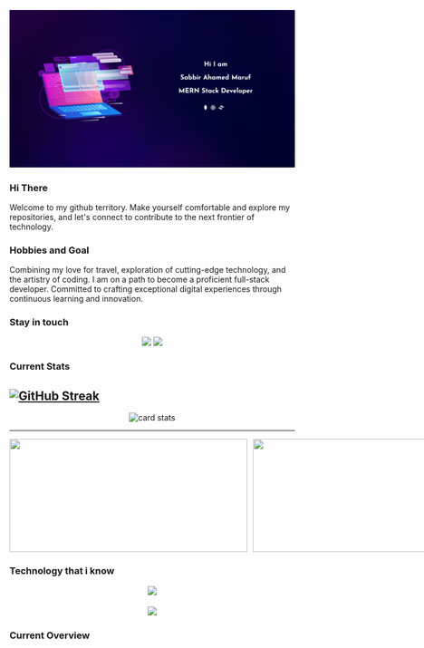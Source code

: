 <!-- banner -->

![Banner](/Assets/banner.jpg "banner")

<!-- Greetings -->

### Hi There

Welcome to my github territory. Make yourself comfortable and explore my repositories, and let's connect to contribute to the next frontier of technology.

<!-- Hobbies -->

### Hobbies and Goal

Combining my love for travel, exploration of cutting-edge technology, and the artistry of coding. I am on a path to become a proficient full-stack developer. Committed to crafting exceptional digital experiences through continuous learning and innovation.

<!-- Stay in touch -->

### Stay in touch

<div align="center">
<a href="mailto:sabbirahamedmaruf02@gmail.com"><img src="https://img.shields.io/badge/Gmail-D14836?style=for-the-badge&logo=gmail&logoColor=white"/></a>
<a href="https://www.linkedin.com/in/sabbir-ahamed-maruf"><img src="https://img.shields.io/badge/LinkedIn-0077B5?style=for-the-badge&logo=linkedin&logoColor=white"/></a>
</div>

<!-- Stats -->

### Current Stats

## [![GitHub Streak](https://github-readme-streak-stats.herokuapp.com?user=SabbirAhamedMaruf&theme=nightowl&hide_border=true&border_radius=0&card_width=850)](https://git.io/streak-stats)

<div align="center">

![card stats](https://github-profile-summary-cards.vercel.app/api/cards/profile-details?username=SabbirAhamedMaruf&theme=nightowl&card_width=1950)

</div>

---

<div style="display:flex;gap:10px;">
<img src="https://github-profile-summary-cards.vercel.app/api/cards/most-commit-language?username=SabbirAhamedMaruf&theme=nightowl" width="420px" height="200px"/>

<img src="https://github-profile-summary-cards.vercel.app/api/cards/stats?username=SabbirAhamedMaruf&theme=nightowl" width="420px" height="200px"/>
</div>

### Technology that i know

<p align="center">
    <img src="https://skillicons.dev/icons?i=html,css,tailwind,js,react,express,mongodb" /><br><br>
    <img src="https://skillicons.dev/icons?i=vscode,git,github,figma,netlify,vercel" />
</p>

### Current Overview
